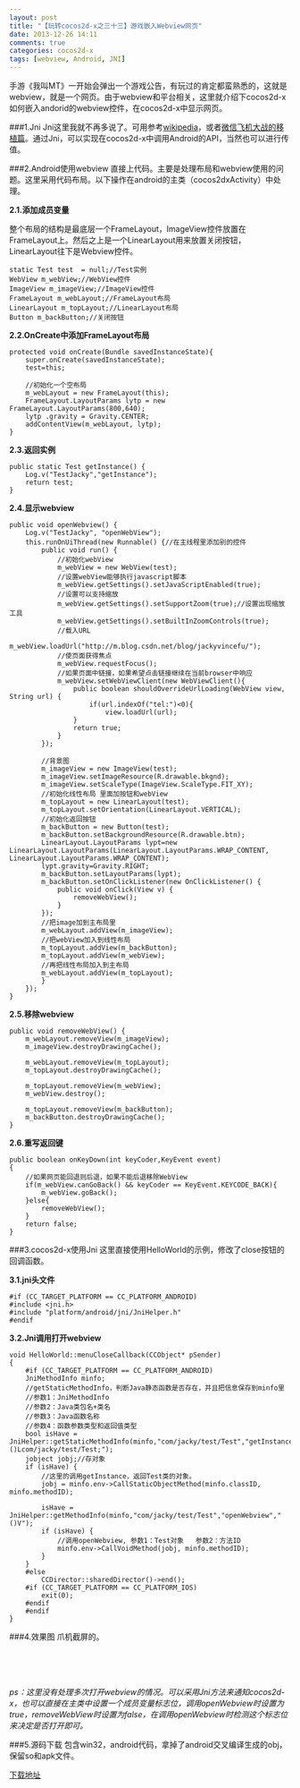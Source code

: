 ```yaml
---
layout: post
title: "【玩转cocos2d-x之三十三】游戏嵌入Webview网页"
date: 2013-12-26 14:11
comments: true
categories: cocos2d-x
tags: [webview, Android, JNI]
---
```

手游《我叫MT》一开始会弹出一个游戏公告，有玩过的肯定都蛮熟悉的，这就是webview，就是一个网页。由于webview和平台相关，这里就介绍下cocos2d-x如何嵌入andorid的webview控件，在cocos2d-x中显示网页。

###1.Jni
Jni这里我就不再多说了。可用参考[wikipedia](http://en.wikipedia.org/wiki/Java_Native_Interface)，或者[微信飞机大战的移植篇](http://blog.csdn.net/jackystudio/article/details/12150907)。通过Jni，可以实现在cocos2d-x中调用Android的API，当然也可以进行传值。

###2.Android使用webview
直接上代码。主要是处理布局和webview使用的问题。这里采用代码布局。以下操作在android的主类（cocos2dxActivity）中处理。

<!-- more -->

**2.1.添加成员变量**

整个布局的结构是最底层一个FrameLayout，ImageView控件放置在FrameLayout上。然后之上是一个LinearLayout用来放置关闭按钮，LinearLayout往下是Webview控件。

    static Test test  = null;//Test实例  
    WebView m_webView;//WebView控件  
    ImageView m_imageView;//ImageView控件  
    FrameLayout m_webLayout;//FrameLayout布局  
    LinearLayout m_topLayout;//LinearLayout布局  
    Button m_backButton;//关闭按钮  

**2.2.OnCreate中添加FrameLayout布局**

	protected void onCreate(Bundle savedInstanceState){  
    	super.onCreate(savedInstanceState);  
       	test=this;  
         
       	//初始化一个空布局  
       	m_webLayout = new FrameLayout(this);  
       	FrameLayout.LayoutParams lytp = new FrameLayout.LayoutParams(800,640);  
       	lytp .gravity = Gravity.CENTER;  
       	addContentView(m_webLayout, lytp);  
	}  

**2.3.返回实例**

	public static Test getInstance() {  
    	Log.v("TestJacky","getInstance");  
    	return test;  
	}  

**2.4.显示webview**

	public void openWebview() {  
    	Log.v("TestJacky", "openWebView");  
    	this.runOnUiThread(new Runnable() {//在主线程里添加别的控件  
        	public void run() {     
            	//初始化webView  
            	m_webView = new WebView(test);  
            	//设置webView能够执行javascript脚本  
            	m_webView.getSettings().setJavaScriptEnabled(true);              
            	//设置可以支持缩放  
            	m_webView.getSettings().setSupportZoom(true);//设置出现缩放工具  
            	m_webView.getSettings().setBuiltInZoomControls(true);  
            	//载入URL  
            	m_webView.loadUrl("http://m.blog.csdn.net/blog/jackyvincefu/");  
            	//使页面获得焦点  
            	m_webView.requestFocus();  
            	//如果页面中链接，如果希望点击链接继续在当前browser中响应  
            	m_webView.setWebViewClient(new WebViewClient(){         
                	public boolean shouldOverrideUrlLoading(WebView view, String url) {     
                    	if(url.indexOf("tel:")<0){  
                        	view.loadUrl(url);   
                    }  
                    return true;         
                }      
            });  
              
            //背景图  
            m_imageView = new ImageView(test);  
            m_imageView.setImageResource(R.drawable.bkgnd);  
            m_imageView.setScaleType(ImageView.ScaleType.FIT_XY);  
            //初始化线性布局 里面加按钮和webView  
            m_topLayout = new LinearLayout(test);        
            m_topLayout.setOrientation(LinearLayout.VERTICAL);  
            //初始化返回按钮  
            m_backButton = new Button(test);  
            m_backButton.setBackgroundResource(R.drawable.btn);  
            LinearLayout.LayoutParams lypt=new LinearLayout.LayoutParams(LinearLayout.LayoutParams.WRAP_CONTENT, LinearLayout.LayoutParams.WRAP_CONTENT);  
            lypt.gravity=Gravity.RIGHT;  
            m_backButton.setLayoutParams(lypt);              
            m_backButton.setOnClickListener(new OnClickListener() {                      
                public void onClick(View v) {  
                    removeWebView();  
                }  
            });  
            //把image加到主布局里  
            m_webLayout.addView(m_imageView);  
            //把webView加入到线性布局  
            m_topLayout.addView(m_backButton);  
            m_topLayout.addView(m_webView);                  
            //再把线性布局加入到主布局  
            m_webLayout.addView(m_topLayout);  
        	}  
    	});  
	}  

**2.5.移除webview**

	public void removeWebView() {                
    	m_webLayout.removeView(m_imageView);  
    	m_imageView.destroyDrawingCache();  
      
    	m_webLayout.removeView(m_topLayout);  
    	m_topLayout.destroyDrawingCache();  
              
    	m_topLayout.removeView(m_webView);  
    	m_webView.destroy();  
              
    	m_topLayout.removeView(m_backButton);  
    	m_backButton.destroyDrawingCache();  
	}  

**2.6.重写返回键**

	public boolean onKeyDown(int keyCoder,KeyEvent event)  
	{  
    	//如果网页能回退则后退，如果不能后退移除WebView  
    	if(m_webView.canGoBack() && keyCoder == KeyEvent.KEYCODE_BACK){  
        	m_webView.goBack();  
    	}else{  
        	removeWebView();  
    	}  
    	return false;        
	}  

###3.cocos2d-x使用Jni
这里直接使用HelloWorld的示例，修改了close按钮的回调函数。

**3.1.jni头文件**

	#if (CC_TARGET_PLATFORM == CC_PLATFORM_ANDROID)  
	#include <jni.h>  
	#include "platform/android/jni/JniHelper.h"  
	#endif  

**3.2.Jni调用打开webview**

	void HelloWorld::menuCloseCallback(CCObject* pSender)  
	{  
		#if (CC_TARGET_PLATFORM == CC_PLATFORM_ANDROID)  
    	JniMethodInfo minfo;  
    	//getStaticMethodInfo，判断Java静态函数是否存在，并且把信息保存到minfo里  
    	//参数1：JniMethodInfo  
    	//参数2：Java类包名+类名  
    	//参数3：Java函数名称  
    	//参数4：函数参数类型和返回值类型  
    	bool isHave = JniHelper::getStaticMethodInfo(minfo,"com/jacky/test/Test","getInstance","()Lcom/jacky/test/Test;");  
    	jobject jobj;//存对象  
    	if (isHave) {  
        	//这里的调用getInstance，返回Test类的对象。  
        	jobj = minfo.env->CallStaticObjectMethod(minfo.classID, minfo.methodID);  
  
        	isHave = JniHelper::getMethodInfo(minfo,"com/jacky/test/Test","openWebview","()V");  
        	if (isHave) {  
            	//调用openWebview, 参数1：Test对象   参数2：方法ID  
            	minfo.env->CallVoidMethod(jobj, minfo.methodID);  
        	}  
    	}  
		#else  
    		CCDirector::sharedDirector()->end();  
		#if (CC_TARGET_PLATFORM == CC_PLATFORM_IOS)  
    		exit(0);  
		#endif  
		#endif  
	}  

###4.效果图
爪机截屏的。

 
<div align="center"><img src="http://img.blog.csdn.net/20131226095754125?watermark/2/text/aHR0cDovL2Jsb2cuY3Nkbi5uZXQvamFja3lzdHVkaW8=/font/5a6L5L2T/fontsize/400/fill/I0JBQkFCMA==/dissolve/70/gravity/SouthEast" alt="" border="0" title="" /><br></br></div>

<div align="center"><img src="http://img.blog.csdn.net/20131226095821781?watermark/2/text/aHR0cDovL2Jsb2cuY3Nkbi5uZXQvamFja3lzdHVkaW8=/font/5a6L5L2T/fontsize/400/fill/I0JBQkFCMA==/dissolve/70/gravity/SouthEast" alt="" border="0" title="" /><br></br></div>

<div align="center"><img src="http://img.blog.csdn.net/20131226095849921?watermark/2/text/aHR0cDovL2Jsb2cuY3Nkbi5uZXQvamFja3lzdHVkaW8=/font/5a6L5L2T/fontsize/400/fill/I0JBQkFCMA==/dissolve/70/gravity/SouthEast" alt="" border="0" title="" /><br></br></div>


*ps：这里没有处理多次打开webview的情况。可以采用Jni方法来通知cocos2d-x，也可以直接在主类中设置一个成员变量标志位，调用openWebview时设置为true，removeWebView时设置为false，在调用openWebview时检测这个标志位来决定是否打开即可。*

###5.源码下载
包含win32，android代码，拿掉了android交叉编译生成的obj，保留so和apk文件。

[下载地址](http://download.csdn.net/detail/jackyvincefu/6770315)
